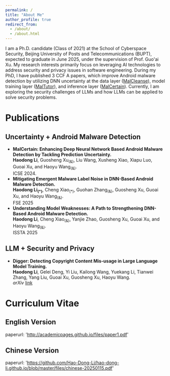 ```yaml
---
permalink: /
title: "About Me"
author_profile: true
redirect_from: 
  - /about/
  - /about.html
---
```


I am a Ph.D. candidate (Class of 2021) at the School of Cyberspace Security, Beijing University of Posts and Telecommunications (BUPT), expected to graduate in June 2025, under the supervision of Prof. Guo'ai Xu. My research interests primarily focus on leveraging AI technologies to address security and privacy issues in software engineering. During my PhD, I have published 3 CCF A papers, which improve Android malware detection by utilizing DNN uncertainty at the data layer ([MalCleanse](https://dl.acm.org/doi/abs/10.1145/3597503.3639122)), model training layer ([MalTutor](https://dl.acm.org/doi/abs/10.1145/3597503.3639122)), and inference layer ([MalCertain](https://dl.acm.org/doi/abs/10.1145/3597503.3639122)). Currently, I am exploring the security challenges of LLMs and how LLMs can be applied to solve security problems.  

Publications
======

Uncertainty + Android Malware Detection
------
- __MalCertain: Enhancing Deep Neural Network Based Android Malware Detection by Tackling Prediction Uncertainty.__ <br>
  __Haodong Li__, Guosheng Xu<sub>(&)</sub>, Liu Wang, Xusheng Xiao, Xiapu Luo, Guoai Xu, and Haoyu Wang<sub>(&)</sub>. <br>
  ICSE 2024.
- __Mitigating Emergent Malware Label Noise in DNN-Based Android Malware Detection.__  <br>
  __Haodong Li<sub>(\*)</sub>__, Cheng Xiao<sub>(\*)</sub>, Guohan Zhang<sub>(&)</sub>, Guosheng Xu, Guoai Xu, and Haoyu Wang<sub>(&)</sub>. <br>
  FSE 2025
- __Understanding Model Weaknesses: A Path to Strengthening DNN-Based Android Malware Detection.__  <br>
  __Haodong Li__, Cheng Xiao<sub>(&)</sub>, Yanjie Zhao, Guosheng Xu, Guoai Xu, and Haoyu Wang<sub>(&)</sub>. <br>
  ISSTA 2025

LLM + Security and Privacy
------
- __Digger: Detecting Copyright Content Mis-usage in Large Language Model Training.__ <br>
  __Haodong Li__, Gelei Deng, Yi Liu, Kailong Wang, Yuekang Li, Tianwei Zhang, Yang Liu, Guoai Xu, Guosheng Xu, Haoyu Wang. <br>
  *arXiv* [link](https://arxiv.org/abs/2401.00676)


Curriculum Vitae
======

English Version
------
paperurl: 'http://academicpages.github.io/files/paper1.pdf'

Chinese Version
------
paperurl: 'https://github.com/Hao-Dong-Li/hao-dong-li.github.io/blob/master/files/chinese-20250115.pdf'
